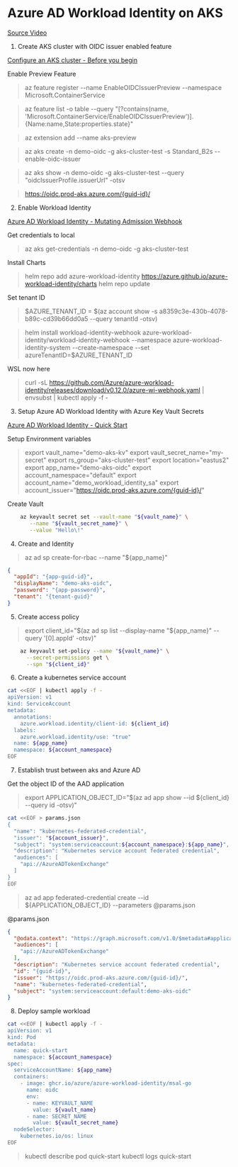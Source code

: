 # Azure AD Workload Identity on AKS

[Source Video](https://www.youtube.com/watch?v=5WUP8KAzwCo&ab_channel=MicrosoftAzure)

1. Create AKS cluster with OIDC issuer enabled feature

[Configure an AKS cluster - Before you begin](https://docs.microsoft.com/en-us/azure/aks/cluster-configuration#before-you-begin)

Enable Preview Feature

> az feature register --name EnableOIDCIssuerPreview --namespace Microsoft.ContainerService

> az feature list -o table --query "[?contains(name, 'Microsoft.ContainerService/EnableOIDCIssuerPreview')].{Name:name,State:properties.state}"

> az extension add --name aks-preview

> az aks create -n demo-oidc -g aks-cluster-test -s Standard_B2s --enable-oidc-issuer

> az aks show -n demo-oidc -g aks-cluster-test --query "oidcIssuerProfile.issuerUrl" -otsv

> https://oidc.prod-aks.azure.com/{guid-id}/

2. Enable Workload Identity

[Azure AD Workload Identity - Mutating Admission Webhook](https://azure.github.io/azure-workload-identity/docs/installation/mutating-admission-webhook.html)

Get credentials to local
> az aks get-credentials -n demo-oidc -g aks-cluster-test

Install Charts
> helm repo add azure-workload-identity https://azure.github.io/azure-workload-identity/charts
> helm repo update

Set tenant ID
> $AZURE_TENANT_ID = $(az account show -s a8359c3e-430b-4078-b89c-cd39b66dd0a5 --query tenantId -otsv)

> helm install workload-identity-webhook azure-workload-identity/workload-identity-webhook  --namespace azure-workload-identity-system  --create-namespace --set azureTenantID=$AZURE_TENANT_ID

WSL now here
> curl -sL https://github.com/Azure/azure-workload-identity/releases/download/v0.12.0/azure-wi-webhook.yaml | envsubst | kubectl apply -f -

3. Setup Azure AD Workload Identity with Azure Key Vault Secrets

[Azure AD Workload Identity - Quick Start](https://azure.github.io/azure-workload-identity/docs/quick-start.html)

Setup Environment variables
> export vault_name="demo-aks-kv"
> export vault_secret_name="my-secret"
> export rs_group="aks-cluster-test"
> export location="eastus2"
> export app_name="demo-aks-oidc"
> export account_namespace="default"
> export account_name="demo_workload_identity_sa"
> export account_issuer="https://oidc.prod-aks.azure.com/{guid-id}/"

Create Vault

```bash
    az keyvault secret set --vault-name "${vault_name}" \
       --name "${vault_secret_name}" \
       --value "Hello\!"
```

4. Create and Identity

> az ad sp create-for-rbac --name "${app_name}"

```json
{
  "appId": "{app-guid-id}",
  "displayName": "demo-aks-oidc",
  "password": "{app-password}",
  "tenant": "{tenant-guid}"
}
```

5. Create access policy

> export client_id="$(az ad sp list --display-name "${app_name}" --query '[0].appId' -otsv)"

```bash
    az keyvault set-policy --name "${vault_name}" \
      --secret-permissions get \
      --spn "${client_id}"
```

6. Create a kubernetes service account

```bash
cat <<EOF | kubectl apply -f -
apiVersion: v1
kind: ServiceAccount
metadata:
  annotations:
    azure.workload.identity/client-id: ${client_id}
  labels:
    azure.workload.identity/use: "true"
  name: ${app_name}
  namespace: ${account_namespace}
EOF

```

7. Establish trust between aks and Azure AD

Get the object ID of the AAD application

> export APPLICATION_OBJECT_ID="$(az ad app show --id ${client_id} --query id -otsv)"

```bash
cat <<EOF > params.json
{
  "name": "kubernetes-federated-credential",
  "issuer": "${account_issuer}",
  "subject": "system:serviceaccount:${account_namespace}:${app_name}",
  "description": "Kubernetes service account federated credential",
  "audiences": [
    "api://AzureADTokenExchange"
  ]
}
EOF
```

> az ad app federated-credential create --id ${APPLICATION_OBJECT_ID} --parameters @params.json

@params.json
```json
{
  "@odata.context": "https://graph.microsoft.com/v1.0/$metadata#applications('{guid-id}')/federatedIdentityCredentials/$entity",
  "audiences": [
    "api://AzureADTokenExchange"
  ],
  "description": "Kubernetes service account federated credential",
  "id": "{guid-id}",
  "issuer": "https://oidc.prod-aks.azure.com/{guid-id}/",
  "name": "kubernetes-federated-credential",
  "subject": "system:serviceaccount:default:demo-aks-oidc"
}
```


8. Deploy sample workload

```bash
cat <<EOF | kubectl apply -f -
apiVersion: v1
kind: Pod
metadata:
  name: quick-start
  namespace: ${account_namespace}
spec:
  serviceAccountName: ${app_name}
  containers:
    - image: ghcr.io/azure/azure-workload-identity/msal-go
      name: oidc
      env:
      - name: KEYVAULT_NAME
        value: ${vault_name}
      - name: SECRET_NAME
        value: ${vault_secret_name}
  nodeSelector:
    kubernetes.io/os: linux
EOF
```

> kubectl describe pod quick-start
> kubectl logs quick-start

